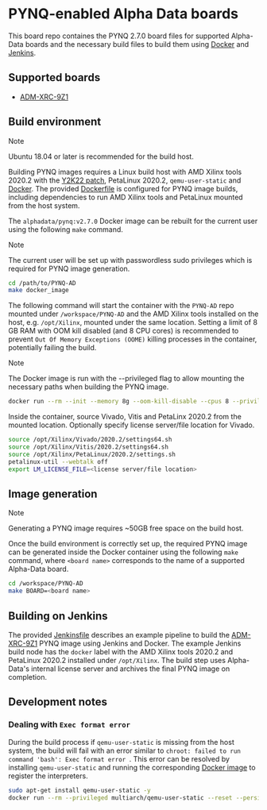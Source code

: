 # PYNQ-enabled Alpha Data boards

This board repo containes the PYNQ 2.7.0 board files for supported Alpha-Data boards and the necessary build files to build them using [Docker](https://www.docker.com/) and [Jenkins](https://www.jenkins.io/).

## Supported boards

- [ADM-XRC-9Z1](https://alpha-data.com/product/adm-xrc-9z1/)

## Build environment

> [!NOTE]
> Ubuntu 18.04 or later is recommended for the build host.

Building PYNQ images requires a Linux build host with AMD Xilinx tools 2020.2 with the [Y2K22 patch](https://adaptivesupport.amd.com/s/article/76960?language=en_US), PetaLinux 2020.2, `qemu-user-static` and [Docker](https://docs.docker.com/engine/install/). The provided [Dockerfile](./Dockerfile) is configured for PYNQ image builds, including dependencies to run AMD Xilinx tools and PetaLinux mounted from the host system.

The `alphadata/pynq:v2.7.0` Docker image can be rebuilt for the current user using the following `make` command.

> [!NOTE]
> The current user will be set up with passwordless sudo privileges which is required for PYNQ image generation.

```bash
cd /path/to/PYNQ-AD
make docker_image
```

The following command will start the container with the `PYNQ-AD` repo mounted under `/workspace/PYNQ-AD` and the AMD Xilinx tools installed on the host, e.g. `/opt/Xilinx`, mounted under the same location. Setting a limit of 8 GB RAM with OOM kill disabled (and 8 CPU cores) is recommended to prevent `Out Of Memory Exceptions (OOME)` killing processes in the container, potentially failing the build.

> [!NOTE]
> The Docker image is run with the --privileged flag to allow mounting the necessary paths when building the PYNQ image.

```bash
docker run --rm --init --memory 8g --oom-kill-disable --cpus 8 --privileged --volume /path/to/PYNQ-AD:/workspace/PYNQ-AD --volume /tmp --mount type=bind,src=/opt/Xilinx,dst=/opt/Xilinx,ro,consistency=cached -it alphadata/pynq:v2.7.0 bash
```

Inside the container, source Vivado, Vitis and PetaLinx 2020.2 from the mounted location. Optionally specify license server/file location for Vivado.

```bash
source /opt/Xilinx/Vivado/2020.2/settings64.sh
source /opt/Xilinx/Vitis/2020.2/settings64.sh
source /opt/Xilinx/PetaLinux/2020.2/settings.sh
petalinux-util --webtalk off
export LM_LICENSE_FILE=<license server/file location>
```

## Image generation

> [!NOTE]
> Generating a PYNQ image requires ~50GB free space on the build host.

Once the build environment is correctly set up, the required PYNQ image can be generated inside the Docker container using the following `make` command, where `<board name>` corresponds to the name of a supported Alpha-Data board.

```bash
cd /workspace/PYNQ-AD
make BOARD=<board name>
```

## Building on Jenkins

The provided [Jenkinsfile](./Jenkinsfile) describes an example pipeline to build the [ADM-XRC-9Z1](https://alpha-data.com/product/adm-xrc-9z1/) PYNQ image using Jenkins and Docker. The example Jenkins build node has the `docker` label with the AMD Xilinx tools 2020.2 and PetaLinux 2020.2 installed under `/opt/Xilinx`. The build step uses Alpha-Data's internal license server and archives the final PYNQ image on completion.

## Development notes

### Dealing with `Exec format error`

During the build process if `qemu-user-static` is missing from the host system, the build will fail with an error similar to `chroot: failed to run command 'bash': Exec format error
`. This error can be resolved by installing `qemu-user-static` and running the corresponding [Docker image](https://github.com/multiarch/qemu-user-static) to register the interpreters.

```bash
sudo apt-get install qemu-user-static -y
docker run --rm --privileged multiarch/qemu-user-static --reset --persistent yes
```
